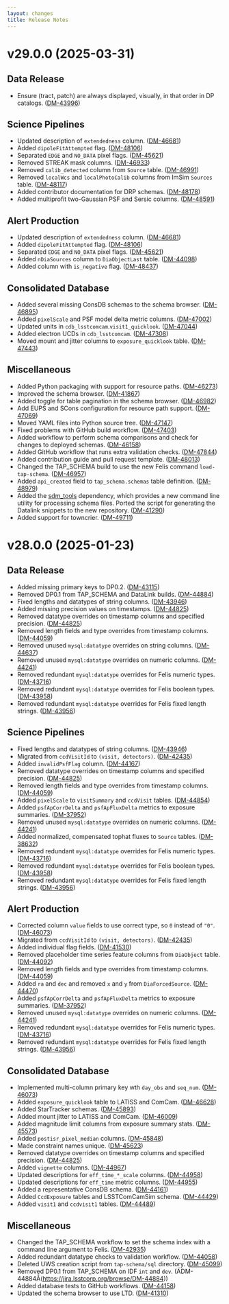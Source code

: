 ```yaml
---
layout: changes
title: Release Notes
---
```


v29.0.0 (2025-03-31)
====================

<!--
Added changes by hand from:
git log v28.0.0.rc1..v29.0.0.rc1 --merges --pretty=format:"%h %s"
-->

Data Release
------------

- Ensure (tract, patch) are always displayed, visually, in that order in DP catalogs. ([DM-43996](https://jira.lsstcorp.org/browse/DM-43996))

Science Pipelines
-----------------

- Updated description of `extendedness` column. ([DM-46681](https://jira.lsstcorp.org/browse/DM-46681))
- Added `dipoleFitAttempted` flag. ([DM-48106](https://jira.lsstcorp.org/browse/DM-48106))
- Separated `EDGE` and `NO_DATA` pixel flags. ([DM-45621](https://jira.lsstcorp.org/browse/DM-45621))
- Removed STREAK mask columns. ([DM-46933](https://jira.lsstcorp.org/browse/DM-46933))
- Removed `calib_detected` column from `Source` table. ([DM-46991](https://jira.lsstcorp.org/browse/DM-46991))
- Removed `localWcs` and `localPhotoCalib` columns from ImSim `Sources` table. ([DM-48117](https://jira.lsstcorp.org/browse/DM-48117))
- Added contributor documentation for DRP schemas. ([DM-48178](https://jira.lsstcorp.org/browse/DM-48178))
- Added multiprofit two-Gaussian PSF and Sersic columns. ([DM-48591](https://jira.lsstcorp.org/browse/DM-48591))

Alert Production
----------------

- Updated description of `extendedness` column. ([DM-46681](https://jira.lsstcorp.org/browse/DM-46681))
- Added `dipoleFitAttempted` flag. ([DM-48106](https://jira.lsstcorp.org/browse/DM-48106))
- Separated `EDGE` and `NO_DATA` pixel flags. ([DM-45621](https://jira.lsstcorp.org/browse/DM-45621))
- Added `nDiaSources` column to `DiaObjectLast` table. ([DM-44098](https://jira.lsstcorp.org/browse/DM-44098))
- Added column with `is_negative` flag. ([DM-48437](https://jira.lsstcorp.org/browse/DM-48437))

Consolidated Database
---------------------

- Added several missing ConsDB schemas to the schema browser. ([DM-46895](https://jira.lsstcorp.org/browse/DM-46895))
- Added `pixelScale` and PSF model delta metric columns. ([DM-47002](https://jira.lsstcorp.org/browse/DM-47002))
- Updated units in `cdb_lsstcomcam`.`visit1_quicklook`. ([DM-47044](https://jira.lsstcorp.org/browse/DM-47044))
- Added electron UCDs in `cdb_lsstcomcam`. ([DM-47308](https://jira.lsstcorp.org/browse/DM-47308))
- Moved mount and jitter columns to `exposure_quicklook` table. ([DM-47443](https://jira.lsstcorp.org/browse/DM-47443))

Miscellaneous
-------------

- Added Python packaging with support for resource paths. ([DM-46273](https://jira.lsstcorp.org/browse/DM-46273))
- Improved the schema browser. ([DM-41867](https://jira.lsstcorp.org/browse/DM-41867))
- Added toggle for table pagination in the schema browser. ([DM-46982](https://jira.lsstcorp.org/browse/DM-46982))
- Add EUPS and SCons configuration for resource path support. ([DM-47069](https://jira.lsstcorp.org/browse/DM-47069))
- Moved YAML files into Python source tree. ([DM-47147](https://jira.lsstcorp.org/browse/DM-47147))
- Fixed problems with GitHub build workflow. ([DM-47403](https://jira.lsstcorp.org/browse/DM-47403))
- Added workflow to perform schema comparisons and check for changes to deployed schemas. ([DM-46158](https://jira.lsstcorp.org/browse/DM-46158))
- Added GitHub workflow that runs extra validation checks. ([DM-47844](https://jira.lsstcorp.org/browse/DM-47844))
- Added contribution guide and pull request template. ([DM-48013](https://jira.lsstcorp.org/browse/DM-48013))
- Changed the TAP_SCHEMA build to use the new Felis command `load-tap-schema`. ([DM-46957](https://jira.lsstcorp.org/browse/DM-46957))
- Added `api_created` field to `tap_schema.schemas` table definition. ([DM-48979](https://jira.lsstcorp.org/browse/DM-48979))
- Added the [sdm_tools](https://github.com/lsst/sdm_tools) dependency, which provides a new command line utility
  for processing schema files. Ported the script for generating the Datalink snippets to the new repository.
  ([DM-41290](https://jira.lsstcorp.org/browse/DM-41290))
- Added support for towncrier. ([DM-49711](https://jira.lsstcorp.org/browse/DM-49711))

v28.0.0 (2025-01-23)
====================

<!--
Added changes by hand from:
git log 27.0.0..28.0.0 --merges --pretty=format:"%h %s"
-->

Data Release
------------

- Added missing primary keys to DP0.2. ([DM-43115](https://jira.lsstcorp.org/browse/DM-43115))
- Removed DP0.1 from TAP_SCHEMA and DataLink builds. ([DM-44884](https://jira.lsstcorp.org/browse/DM-44884))
- Fixed lengths and datatypes of string columns. ([DM-43946](https://jira.lsstcorp.org/browse/DM-43946))
- Added missing precision values on timestamps. ([DM-44825](https://jira.lsstcorp.org/browse/DM-44825))
- Removed datatype overrides on timestamp columns and specified precision. ([DM-44825](https://jira.lsstcorp.org/browse/DM-44825))
- Removed length fields and type overrides from timestamp columns. ([DM-44059](https://jira.lsstcorp.org/browse/DM-44059))
- Removed unused `mysql:datatype` overrides on string columns. ([DM-44637](https://jira.lsstcorp.org/browse/DM-44637))
- Removed unused `mysql:datatype` overrides on numeric columns. ([DM-44241](https://jira.lsstcorp.org/browse/DM-44241))
- Removed redundant `mysql:datatype` overrides for Felis numeric types. ([DM-43716](https://jira.lsstcorp.org/browse/DM-43716))
- Removed redundant `mysql:datatype` overrides for Felis boolean types. ([DM-43958](https://jira.lsstcorp.org/browse/DM-43958))
- Removed redundant `mysql:datatype` overrides for Felis fixed length strings. ([DM-43956](https://jira.lsstcorp.org/browse/DM-43956))

Science Pipelines
-----------------

- Fixed lengths and datatypes of string columns. ([DM-43946](https://jira.lsstcorp.org/browse/DM-43946))
- Migrated from `ccdVisitId` to `(visit, detectors)`. ([DM-42435](https://jira.lsstcorp.org/browse/DM-42435))
- Added `invalidPsfFlag` column. ([DM-44167](https://jira.lsstcorp.org/browse/DM-44167))
- Removed datatype overrides on timestamp columns and specified precision. ([DM-44825](https://jira.lsstcorp.org/browse/DM-44825))
- Removed length fields and type overrides from timestamp columns. ([DM-44059](https://jira.lsstcorp.org/browse/DM-44059))
- Added `pixelScale` to `visitSummary` and `ccdVisit` tables. ([DM-44854](https://jira.lsstcorp.org/browse/DM-44854))
- Added `psfApCorrDelta` and `psfApFluxDelta` metrics to exposure summaries. ([DM-37952](https://jira.lsstcorp.org/browse/DM-37952))
- Removed unused `mysql:datatype` overrides on numeric columns. ([DM-44241](https://jira.lsstcorp.org/browse/DM-44241))
- Added normalized, compensated tophat fluxes to `Source` tables. ([DM-38632](https://jira.lsstcorp.org/browse/DM-38632))
- Removed redundant `mysql:datatype` overrides for Felis numeric types. ([DM-43716](https://jira.lsstcorp.org/browse/DM-43716))
- Removed redundant `mysql:datatype` overrides for Felis boolean types. ([DM-43958](https://jira.lsstcorp.org/browse/DM-43958))
- Removed redundant `mysql:datatype` overrides for Felis fixed length strings. ([DM-43956](https://jira.lsstcorp.org/browse/DM-43956))

Alert Production
----------------

- Corrected column `value` fields to use correct type, so `0` instead of `"0"`. ([DM-46073](https://jira.lsstcorp.org/browse/DM-43998))
- Migrated from `ccdVisitId` to `(visit, detectors)`. ([DM-42435](https://jira.lsstcorp.org/browse/DM-42435))
- Added individual flag fields. ([DM-41530](https://jira.lsstcorp.org/browse/DM-41530))
- Removed placeholder time series feature columns from `DiaObject` table. ([DM-44092](https://jira.lsstcorp.org/browse/DM-44092))
- Removed length fields and type overrides from timestamp columns. ([DM-44059](https://jira.lsstcorp.org/browse/DM-44059))
- Added `ra` and `dec` and removed `x` and `y` from `DiaForcedSource`. ([DM-44470](https://jira.lsstcorp.org/browse/DM-44470))
- Added `psfApCorrDelta` and `psfApFluxDelta` metrics to exposure summaries. ([DM-37952](https://jira.lsstcorp.org/browse/DM-37952))
- Removed unused `mysql:datatype` overrides on numeric columns. ([DM-44241](https://jira.lsstcorp.org/browse/DM-44241))
- Removed redundant `mysql:datatype` overrides for Felis numeric types. ([DM-43716](https://jira.lsstcorp.org/browse/DM-43716))
- Removed redundant `mysql:datatype` overrides for Felis fixed length strings. ([DM-43956](https://jira.lsstcorp.org/browse/DM-43956))

Consolidated Database
---------------------

- Implemented multi-column primary key wth `day_obs` and `seq_num`. ([DM-46073](https://jira.lsstcorp.org/browse/DM-46628))
- Added `exposure_quicklook` table to LATISS and ComCam. ([DM-46628](https://jira.lsstcorp.org/browse/DM-46628))
- Added StarTracker schemas. ([DM-45893](https://jira.lsstcorp.org/browse/DM-45893))
- Added mount jitter to LATISS and ComCam. ([DM-46009](https://jira.lsstcorp.org/browse/DM-46009))
- Added magnitude limit columns from exposure summary stats. ([DM-45573](https://jira.lsstcorp.org/browse/DM-45573))
- Added `postisr_pixel_median` columns. ([DM-45848](https://jira.lsstcorp.org/browse/DM-45848))
- Made constraint names unique. ([DM-45623](https://jira.lsstcorp.org/browse/DM-45623))
- Removed datatype overrides on timestamp columns and specified precision. ([DM-44825](https://jira.lsstcorp.org/browse/DM-44825))
- Added `vignette` columns. ([DM-44967](https://jira.lsstcorp.org/browse/DM-44967))
- Updated descriptions for `eff_time_*_scale` columns. ([DM-44958](https://jira.lsstcorp.org/browse/DM-44958))
- Updated descriptions for `eff_time` metric columns. ([DM-44955](https://jira.lsstcorp.org/browse/DM-44955))
- Added a representative ConsDB schema. ([DM-44161](https://jira.lsstcorp.org/browse/DM-44161))
- Added `CcdExposure` tables and LSSTComCamSim schema. ([DM-44429](https://jira.lsstcorp.org/browse/DM-44429))
- Added `visit1` and `ccdvisit1` tables. ([DM-44489](https://jira.lsstcorp.org/browse/DM-44489))

Miscellaneous
-------------

- Changed the TAP_SCHEMA workflow to set the schema index with a command line argument to Felis.
  ([DM-42935](https://jira.lsstcorp.org/browse/DM-42935))
- Added redundant datatype checks to validation workflow. ([DM-44058](https://jira.lsstcorp.org/browse/DM-44058))
- Deleted UWS creation script from `tap-schema/sql` directory. ([DM-45099](https://jira.lsstcorp.org/browse/DM-45099))
- Removed DP0.1 from TAP_SCHEMA on IDF `int` and `dev`. (ÄDM-44884Å(https://jira.lsstcorp.org/browse/DM-44884))
- Added database tests to GitHub workflows. ([DM-44158](https://jira.lsstcorp.org/browse/DM-44158))
- Updated the schema browser to use LTD. ([DM-41310](https://jira.lsstcorp.org/browse/DM-41310))
